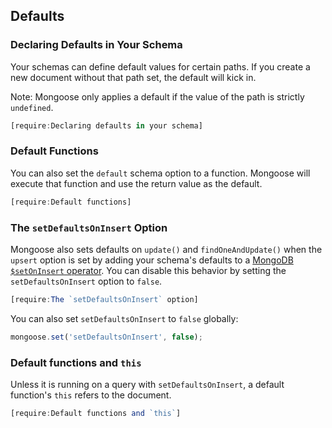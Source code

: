 ## Defaults

### Declaring Defaults in Your Schema

Your schemas can define default values for certain paths. If you create
a new document without that path set, the default will kick in.

Note: Mongoose only applies a default if the value of the path is
strictly `undefined`.

```javascript
[require:Declaring defaults in your schema]
```

### Default Functions

You can also set the `default` schema option to a function. Mongoose will
execute that function and use the return value as the default.

```javascript
[require:Default functions]
```

### The `setDefaultsOnInsert` Option

Mongoose also sets defaults on `update()` and `findOneAndUpdate()` when the `upsert` option is set by adding your schema's defaults to a [MongoDB `$setOnInsert` operator](https://docs.mongodb.org/manual/reference/operator/update/setOnInsert/).
You can disable this behavior by setting the `setDefaultsOnInsert` option to `false`.

```javascript
[require:The `setDefaultsOnInsert` option]
```

You can also set `setDefaultsOnInsert` to `false` globally:

```javascript
mongoose.set('setDefaultsOnInsert', false);
```

### Default functions and `this`

Unless it is running on a query with `setDefaultsOnInsert`, a default
function's `this` refers to the document.

```javascript
[require:Default functions and `this`]
```
